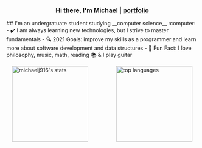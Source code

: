 <h3 align="center">Hi there, I'm Michael | <a href="https://michaelj916.github.io/portfolio">portfolio</a></h3>
## I'm an undergratuate student studying __computer science__ :computer: 
- ✔️ I am always learning new technologies, but I strive to master fundamentals 
- 🔍 2021 Goals: improve my skills as a programmer and learn more about software development and data structures
- 🎸 Fun Fact: I love philosophy, music, math, reading 📚 & I play guitar
<br>
<div style="padding: 15px; align: center;">
<img align="left" height="200px" width="auto" alt="michaelj916's stats" src="https://github-readme-stats.vercel.app/api?username=michaelj916&show_icons=true&hide_border=true&theme=tokyonight" />
<img align="right" height="200px" width="auto" alt="top languages" src="https://github-readme-stats.vercel.app/api/top-langs/?username=michaelj916&layout=compact&theme=tokyonight" />
</div>
